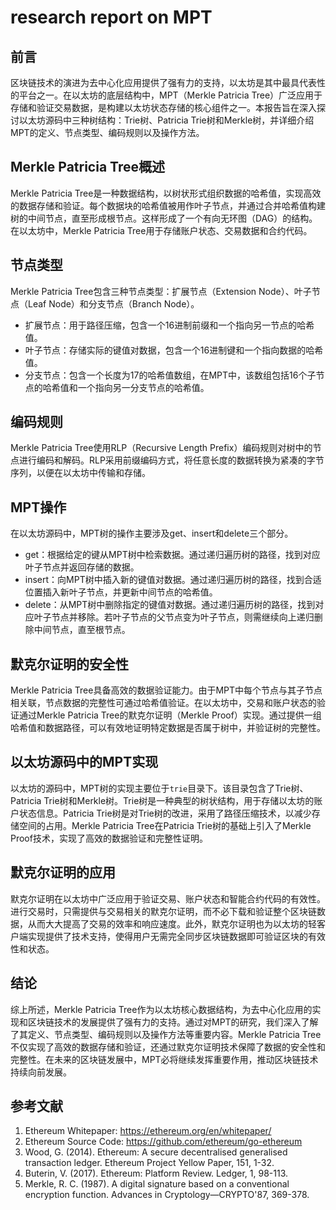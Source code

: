 # research report on MPT

## 前言

区块链技术的演进为去中心化应用提供了强有力的支持，以太坊是其中最具代表性的平台之一。在以太坊的底层结构中，MPT（Merkle Patricia Tree）广泛应用于存储和验证交易数据，是构建以太坊状态存储的核心组件之一。本报告旨在深入探讨以太坊源码中三种树结构：Trie树、Patricia Trie树和Merkle树，并详细介绍MPT的定义、节点类型、编码规则以及操作方法。

## Merkle Patricia Tree概述

Merkle Patricia Tree是一种数据结构，以树状形式组织数据的哈希值，实现高效的数据存储和验证。每个数据块的哈希值被用作叶子节点，并通过合并哈希值构建树的中间节点，直至形成根节点。这样形成了一个有向无环图（DAG）的结构。在以太坊中，Merkle Patricia Tree用于存储账户状态、交易数据和合约代码。

## 节点类型

Merkle Patricia Tree包含三种节点类型：扩展节点（Extension Node）、叶子节点（Leaf Node）和分支节点（Branch Node）。

- 扩展节点：用于路径压缩，包含一个16进制前缀和一个指向另一节点的哈希值。
- 叶子节点：存储实际的键值对数据，包含一个16进制键和一个指向数据的哈希值。
- 分支节点：包含一个长度为17的哈希值数组，在MPT中，该数组包括16个子节点的哈希值和一个指向另一分支节点的哈希值。

## 编码规则

Merkle Patricia Tree使用RLP（Recursive Length Prefix）编码规则对树中的节点进行编码和解码。RLP采用前缀编码方式，将任意长度的数据转换为紧凑的字节序列，以便在以太坊中传输和存储。

## MPT操作

在以太坊源码中，MPT树的操作主要涉及get、insert和delete三个部分。

- get：根据给定的键从MPT树中检索数据。通过递归遍历树的路径，找到对应叶子节点并返回存储的数据。
- insert：向MPT树中插入新的键值对数据。通过递归遍历树的路径，找到合适位置插入新叶子节点，并更新中间节点的哈希值。
- delete：从MPT树中删除指定的键值对数据。通过递归遍历树的路径，找到对应叶子节点并移除。若叶子节点的父节点变为叶子节点，则需继续向上递归删除中间节点，直至根节点。

## 默克尔证明的安全性

Merkle Patricia Tree具备高效的数据验证能力。由于MPT中每个节点与其子节点相关联，节点数据的完整性可通过哈希值验证。在以太坊中，交易和账户状态的验证通过Merkle Patricia Tree的默克尔证明（Merkle Proof）实现。通过提供一组哈希值和数据路径，可以有效地证明特定数据是否属于树中，并验证树的完整性。

## 以太坊源码中的MPT实现

以太坊的源码中，MPT树的实现主要位于`trie`目录下。该目录包含了Trie树、Patricia Trie树和Merkle树。Trie树是一种典型的树状结构，用于存储以太坊的账户状态信息。Patricia Trie树是对Trie树的改进，采用了路径压缩技术，以减少存储空间的占用。Merkle Patricia Tree在Patricia Trie树的基础上引入了Merkle Proof技术，实现了高效的数据验证和完整性证明。

## 默克尔证明的应用

默克尔证明在以太坊中广泛应用于验证交易、账户状态和智能合约代码的有效性。进行交易时，只需提供与交易相关的默克尔证明，而不必下载和验证整个区块链数据，从而大大提高了交易的效率和响应速度。此外，默克尔证明也为以太坊的轻客户端实现提供了技术支持，使得用户无需完全同步区块链数据即可验证区块的有效性和状态。

## 结论

综上所述，Merkle Patricia Tree作为以太坊核心数据结构，为去中心化应用的实现和区块链技术的发展提供了强有力的支持。通过对MPT的研究，我们深入了解了其定义、节点类型、编码规则以及操作方法等重要内容。Merkle Patricia Tree不仅实现了高效的数据存储和验证，还通过默克尔证明技术保障了数据的安全性和完整性。在未来的区块链发展中，MPT必将继续发挥重要作用，推动区块链技术持续向前发展。

## 参考文献

1. Ethereum Whitepaper: https://ethereum.org/en/whitepaper/
2. Ethereum Source Code: https://github.com/ethereum/go-ethereum
3. Wood, G. (2014). Ethereum: A secure decentralised generalised transaction ledger. Ethereum Project Yellow Paper, 151, 1-32.
4. Buterin, V. (2017). Ethereum: Platform Review. Ledger, 1, 98-113.
5. Merkle, R. C. (1987). A digital signature based on a conventional encryption function. Advances in Cryptology—CRYPTO'87, 369-378.